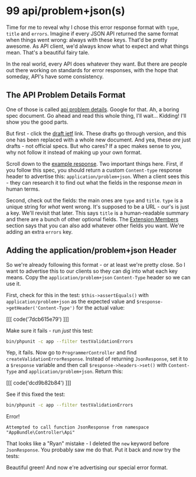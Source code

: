 # 99 api/problem+json(s)

Time for me to reveal why I chose this error response format with `type`, `title`
and `errors`. Imagine if every JSON API returned the same format when things went
wrong: always with these keys. That'd be pretty awesome. As API client, we'd always
know what to expect and what things mean. That's a beautiful fairy tale.

In the real world, every API does whatever they want. But there are people out there
working on standards for error responses, with the hope that someday, API's have
some consistency. 

## The API Problem Details Format

One of those is called [api problem details](https://tools.ietf.org/html/draft-nottingham-http-problem-07).
Google for that. Ah, a boring spec document. Go ahead and read this whole thing,
I'll wait... Kidding! I'll show you the good parts.

But first - click the [draft ietf](https://tools.ietf.org/html/draft-ietf-appsawg-http-problem-00)
link. These drafts go through version, and this one has been replaced with a whole
new document. And yea, these *are* just drafts - not official specs. But who cares?
If a spec makes sense to you, why not follow it instead of making up your own format.

Scroll down to the [example response](https://tools.ietf.org/html/draft-ietf-appsawg-http-problem-00#section-3).
Two important things here. First, if you follow this spec, you should return a custom
`Content-type` response header to advertise this: `application/problem+json`. When
a client sees this - they can research it to find out what the fields in the response
*mean* in human terms.

Second, check out the fields: the main ones are `type` and `title`. `type` is a
unique string for *what* went wrong. It's supposed to be a URL - our's is just a
key. We'll revisit that later. This says `title` is a human-readable summary and
there are a bunch of other optional fields. The [Extension Members](https://tools.ietf.org/html/draft-ietf-appsawg-http-problem-00#section-3.2)
section says that you can also add whatever other fields you want. We're adding
an extra `errors` key.

## Adding the application/problem+json Header

So we're already following this format - or at least we're pretty close. So I want
to advertise this to our clients so they can dig into what each key means. Copy the
`application/problem+json` `Content-Type` header so we can use it.

First, check for this in the test: `$this->assertEquals()` with `application/problem+json`
as the expected value and `$response->getHeader('Content-Type')` for the actual value:

[[[ code('7dcb615e79') ]]]

Make sure it fails - run *just* this test:

```bash
bin/phpunit -c app --filter testValidationErrors
```

Yep, it fails. Now go to `ProgrammerController` and find `createValidationErrorResponse`.
Instead of returning `JsonResponse`, set it to a `$response` variable and then call
`$response->headers->set()` with `Content-Type` and `application/problem+json`. Return
this:

[[[ code('dcd9b82b84') ]]]

See if this fixed the test:

```bash
bin/phpunit -c app --filter testValidationErrors
```

Error!

    Attempted to call function JsonResponse from namespace "AppBundle\Controller\Api"

That looks like a "Ryan" mistake - I deleted the `new` keyword before `JsonResponse`.
You probably saw me do that. Put it back and *now* try the tests:

Beautiful green! And now e're advertising our special error format.
